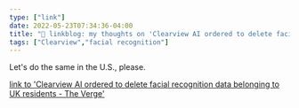 ```yaml
---
type: ["link"]
date: 2022-05-23T07:34:36-04:00
title: "🔗 linkblog: my thoughts on 'Clearview AI ordered to delete facial recognition data belonging to UK residents - The Verge'"
tags: ["Clearview","facial recognition"]
---
```

Let's do the same in the U.S., please.
 

[link to 'Clearview AI ordered to delete facial recognition data belonging to UK residents - The Verge'](https://www.theverge.com/2022/5/23/23137603/clearview-ai-ordered-delete-data-uk-residents-ico-fine)
